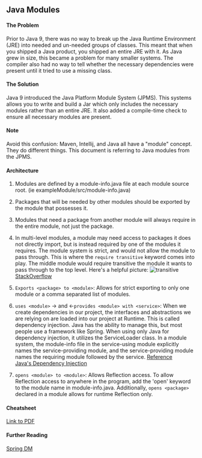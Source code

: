 ## Java Modules

#### The Problem
Prior to Java 9, there was no way to break up the Java Runtime Environment (JRE) into
needed and un-needed groups of classes. This meant that when you shipped a Java product,
you shipped an entire JRE with it. As Java grew in size, this became a problem for many
smaller systems. The compiler also had no way to tell whether the necessary dependencies
were present until it tried to use a missing class. 

#### The Solution
Java 9 introduced the Java Platform Module System (JPMS). This systems allows you to write
and build a Jar which only includes the necessary modules rather than an entire
JRE. It also added a compile-time check to ensure all necessary modules are present.

#### Note
Avoid this confusion: Maven, Intellij, and Java all have a "module" concept.
They do different things. This document is referring to Java modules from the JPMS. 

#### Architecture
1. Modules are defined by a module-info.java file at each module source root. (ie
exampleModule/src/module-info.java)

2. Packages that will be needed by other modules should be exported by the module that
possesses it.

3. Modules that need a package from another module will always require in the entire
module, not just the package.

4. In multi-level modules, a module may need access to packages it does not directly import,
but is instead required by one of the modules it requires. The module system is strict,
and would not allow the module to pass through. This is where the ```require transitive```
keyword comes into play. The middle module would require transitive the module it wants
to pass through to the top level. Here's a helpful picture:
![transitive](https://i.stack.imgur.com/fbZwV.png)
[StackOverflow](https://stackoverflow.com/a/46504020/11857649)

5. ```Exports <package> to <module>```: Allows for strict exporting to only one module
or a comma separated list of modules.

6. ```uses <module>``` -> and <-```provides <module> with <service>```: 
When we create dependencies in our project, the interfaces and abstractions we
are relying on are loaded into our project at Runtime. This is called dependency injection. 
Java has the ability to manage this, but most people use a framework like Spring.
When using only Java for dependency injection, it utilizes the ServiceLoader class.
In a module system, the module-info file in the service-using module explicitly
names the service-providing module, and the service-providing module names the
requiring module followed by the service.
[Reference](http://openjdk.java.net/projects/jigsaw/spec/sotms/#services) \
[Java's Dependency Injection](https://itnext.io/serviceloader-the-built-in-di-framework-youve-probably-never-heard-of-1fa68a911f9b)

7. ```opens <module> to <module>```: Allows Reflection access. To allow Reflection
access to anywhere in the program, add the 'open' keyword to the module name in
module-info.java. Additionally, ```opens <package>``` declared in a module allows
for runtime Reflection only.
 
#### Cheatsheet
[Link to PDF](https://www.jrebel.com/system/files/java-9-modules-cheat-sheet.pdf)

#### Further Reading
[Spring DM](https://livebook.manning.com/book/spring-dynamic-modules-in-action/chapter-1/)